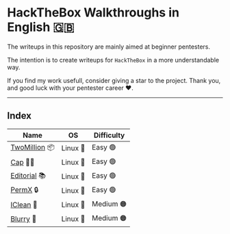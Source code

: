 # HackTheBox Walkthroughs in English 🇬🇧

The writeups in this repository are mainly aimed at beginner pentesters.

The intention is to create writeups for `HackTheBox` in a more understandable way.

If you find my work usefull, consider giving a star to the project. Thank you, and good luck with your pentester career ❤️.

---

## Index

|Name|OS|Difficulty|
|-|-|-|
|[TwoMillion](TwoMillion) 📦|Linux 🐧|Easy 🟢|
|[Cap](Cap) 🏴‍☠|Linux 🐧|Easy 🟢|
|[Editorial](Editorial) 📚|Linux 🐧|Easy 🟢|
|[PermX](PermX) 🔒|Linux 🐧|Easy 🟢|
|[IClean](IClean) 🧹|Linux 🐧|Medium 🟠|
|[Blurry](Blurry) 🤖|Linux 🐧|Medium 🟠|